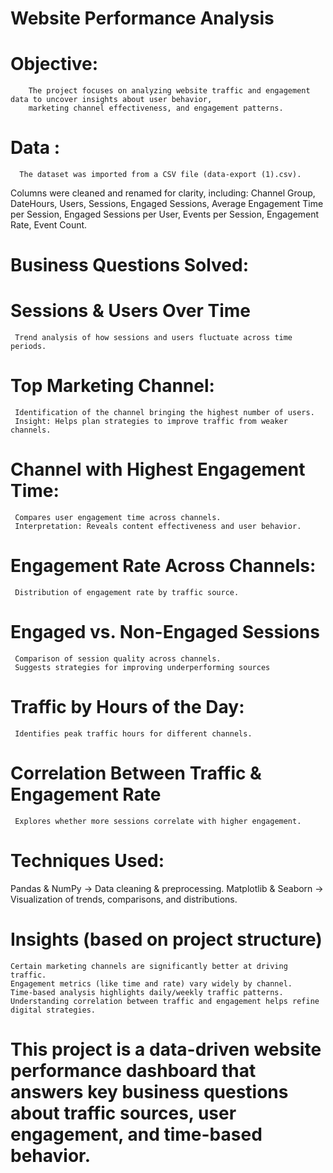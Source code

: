 # Website Performance Analysis

# Objective: 

        The project focuses on analyzing website traffic and engagement data to uncover insights about user behavior, 
        marketing channel effectiveness, and engagement patterns.
# Data :

      The dataset was imported from a CSV file (data-export (1).csv).
Columns were cleaned and renamed for clarity, including:
        Channel Group, DateHours, Users, Sessions, Engaged Sessions,
        Average Engagement Time per Session, Engaged Sessions per User,
        Events per Session, Engagement Rate, Event Count.
# Business Questions Solved:
# Sessions & Users Over Time
     Trend analysis of how sessions and users fluctuate across time periods.
# Top Marketing Channel:
     Identification of the channel bringing the highest number of users.
     Insight: Helps plan strategies to improve traffic from weaker channels.
# Channel with Highest Engagement Time:
     Compares user engagement time across channels.
     Interpretation: Reveals content effectiveness and user behavior.
# Engagement Rate Across Channels:
     Distribution of engagement rate by traffic source.
# Engaged vs. Non-Engaged Sessions
     Comparison of session quality across channels.
     Suggests strategies for improving underperforming sources
# Traffic by Hours of the Day:
     Identifies peak traffic hours for different channels.
# Correlation Between Traffic & Engagement Rate
     Explores whether more sessions correlate with higher engagement.
# Techniques Used:
   Pandas & NumPy → Data cleaning & preprocessing.
   Matplotlib & Seaborn → Visualization of trends, comparisons, and distributions.
   
# Insights (based on project structure)
    Certain marketing channels are significantly better at driving traffic.
    Engagement metrics (like time and rate) vary widely by channel.
    Time-based analysis highlights daily/weekly traffic patterns.
    Understanding correlation between traffic and engagement helps refine digital strategies.

# This project is a data-driven website performance dashboard that answers key business questions about traffic sources, user engagement, and time-based behavior.        
